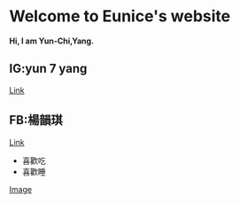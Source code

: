 # Welcome to Eunice's website

**Hi, I am Yun-Chi,Yang.**



## IG:yun 7 yang
[Link](https://www.instagram.com/yun_7_yang/)
## FB:楊韻琪
[Link](https://www.facebook.com/profile.php?id=100004580893012)

- 喜歡吃
- 喜歡睡

[Image](C:\Users\user\Pictures\images (3))


